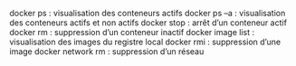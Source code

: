docker ps : visualisation des conteneurs actifs
docker ps –a : visualisation des conteneurs actifs et non actifs
docker stop : arrêt d’un conteneur actif
docker rm : suppression d’un conteneur inactif
docker image list : visualisation des images du registre local
docker rmi : suppression d’une image
docker network rm : suppression d’un réseau
